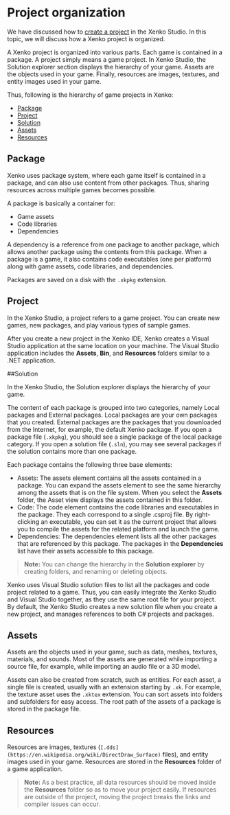 # Project organization

We have discussed how to [create a project](http://doc.xenko.com/latest/manual/getting-started/howto-create-and-setup-new-game.html) in the Xenko Studio. In this topic, we will discuss how a Xenko project is organized.

A Xenko project is organized into various parts. Each game is contained in a package. A project simply means a game project. In Xenko Studio, the Solution explorer section displays the hierarchy of your game. Assets are the objects used in your game. Finally, resources are images, textures, and entity images used in your game.

Thus, following is the hierarchy of game projects in Xenko:

* [Package](#package) 
* [Project](#project)
* [Solution](#solution)
* [Assets](#assets)
* [Resources](#resources)

<a name="package"></a>
## Package

Xenko uses package system, where each game itself is contained in a package, and can also use content from other packages. Thus, sharing resources across multiple games becomes possible.

A package is basically a container for:
* Game assets
* Code libraries
* Dependencies

A dependency is a reference from one package to another package, which allows another package using the contents from this package. When a package is a game, it also contains code executables (one per platform) along with game assets, code libraries, and dependencies.

Packages are saved on a disk with the ```.xkpkg``` extension.

<a name="project"></a>
## Project

In the Xenko Studio, a project refers to a game project. You can create new games, new packages, and play various types of sample games.

After you create a new project in the Xenko IDE, Xenko creates a Visual Studio application at the same location on your machine. The Visual Studio application includes the **Assets**, **Bin**, and **Resources** folders similar to a .NET application.

<a name="solution"></a>
##Solution

In the Xenko Studio, the Solution explorer displays the hierarchy of your game.

The content of each package is grouped into two categories, namely Local packages and External packages. Local packages are your own packages that you created. External packages are the packages that you downloaded from the Internet, for example, the default Xenko package. If you open a package file (```.xkpkg```), you should see a single package of the local package category. If you open a solution file (```.sln```), you may see several packages if the solution contains more than one package.

Each package contains the following three base elements:

* Assets: The assets element contains all the assets contained in a package. You can expand the assets element to see the same hierarchy among the assets that is on the file system. When you select the **Assets** folder, the Asset view displays the assets contained in this folder.
* Code: The code element contains the code libraries and executables in the package. They each correspond to a single .csproj file. By right-clicking an executable, you can set it as the current project that allows you to compile the assets for the related platform and launch the game.
* Dependencies: The dependencies element lists all the other packages that are referenced by this package. The packages in the **Dependencies** list have their assets accessible to this package.

>**Note:** You can change the hierarchy in the **Solution explorer** by creating folders, and renaming or deleting objects.

Xenko uses Visual Studio solution files to list all the packages and code project related to a game. Thus, you can easily integrate the Xenko Studio and Visual Studio together, as they use the same root file for your project. By default, the Xenko Studio creates a new solution file when you create a new project, and manages references to both C# projects and packages.

<a name="assets"></a>
## Assets

Assets are the objects used in your game, such as data, meshes, textures, materials, and sounds. Most of the assets are generated while importing a source file, for example, while importing an audio file or a 3D model.

Assets can also be created from scratch, such as entities. For each asset, a single file is created, usually with an extension starting by ```.xk```. For example, the texture asset uses the ```.xktex``` extension. You can sort assets into folders and subfolders for easy access. The root path of the assets of a package is stored in the package file.

<a name="resources"></a>
## Resources

Resources are images, textures (```[.dds](https://en.wikipedia.org/wiki/DirectDraw_Surface)``` files), and entity images used in your game. Resources are stored in the **Resources** folder of a game application.

>**Note:** As a best practice, all data resources should be moved inside the **Resources** folder so as to move your project easily. If resources are outside of the project, moving the project breaks the links and compiler issues can occur.